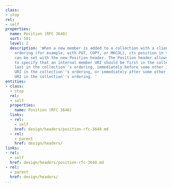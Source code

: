 ```yaml
---
class:
- stop
rel:
- self
properties:
  name: Position (RFC 3648)
  sort: 581
  level: 2
  description: 'When a new member is added to a collection with a client-maintained
    ordering (for example, with PUT, COPY, or MKCOL), its position in the ordering
    can be set with the new Position header. The Position header allows the client
    to specify that an internal member URI should be first in the collection''s ordering,
    last in the collection''s ordering, immediately before some other internal member
    URI in the collection''s ordering, or immediately after some other internal member
    URI in the collection''s ordering. '
entities:
- class:
  - stop
  rel:
  - self
  properties:
    name: Position (RFC 3648)
  links:
  - rel:
    - self
    href: design/headers/position-rfc-3648.md
  - rel:
    - parent
    href: design/headers/
links:
- rel:
  - self
  href: design/headers/position-rfc-3648.md
- rel:
  - parent
  href: design/headers/
...
```

